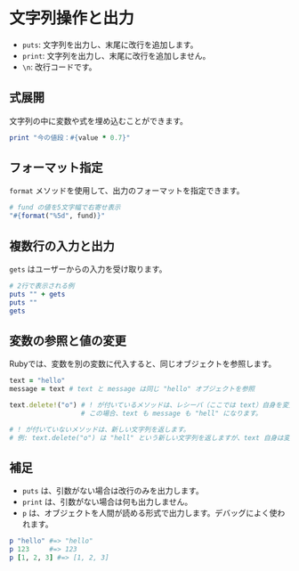 # 文字列操作と出力

- `puts`: 文字列を出力し、末尾に改行を追加します。
- `print`: 文字列を出力し、末尾に改行を追加しません。
- `\n`: 改行コードです。

## 式展開

文字列の中に変数や式を埋め込むことができます。

```ruby
print "今の値段：#{value * 0.7}"
```

## フォーマット指定

`format` メソッドを使用して、出力のフォーマットを指定できます。

```ruby
# fund の値を5文字幅で右寄せ表示
"#{format("%5d", fund)}"
```

## 複数行の入力と出力

`gets` はユーザーからの入力を受け取ります。

```ruby
# 2行で表示される例
puts "" + gets
puts ""
gets
```

## 変数の参照と値の変更

Rubyでは、変数を別の変数に代入すると、同じオブジェクトを参照します。

```ruby
text = "hello"
message = text # text と message は同じ "hello" オブジェクトを参照

text.delete!("o") # ! が付いているメソッドは、レシーバ（ここでは text）自身を変更します。
                  # この場合、text も message も "hell" になります。

# ! が付いていないメソッドは、新しい文字列を返します。
# 例: text.delete("o") は "hell" という新しい文字列を返しますが、text 自身は変更されません。
```

## 補足

- `puts` は、引数がない場合は改行のみを出力します。
- `print` は、引数がない場合は何も出力しません。
- `p` は、オブジェクトを人間が読める形式で出力します。デバッグによく使われます。

```ruby
p "hello" #=> "hello"
p 123     #=> 123
p [1, 2, 3] #=> [1, 2, 3]
```